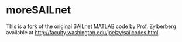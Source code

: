 # moreSAILnet
This is a fork of the original SAILnet MATLAB code by Prof. Zylberberg available at http://faculty.washington.edu/joelzy/sailcodes.html. 
